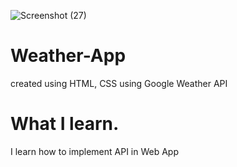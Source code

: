 
![Screenshot (27)](https://github.com/AnukulPr1me/Weather-App/assets/101039186/9bd15ceb-2964-4636-a0b0-5386fcdbd4f2)


# Weather-App
 created using HTML, CSS using Google Weather API

 # What I learn.
 I learn how to implement API in Web App
